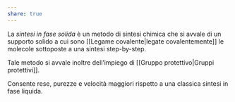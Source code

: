 ```yaml
---
share: true
---
```


La *sintesi in fase solida* è un metodo di sintesi chimica che si avvale di un supporto solido a cui sono [[Legame covalente|legate covalentemente]] le molecole sottoposte a una sintesi step-by-step.

Tale metodo si avvale inoltre dell’impiego di [[Gruppo protettivo|Gruppi protettivi]].

Consente rese, purezze e velocità maggiori rispetto a una classica sintesi in fase liquida.